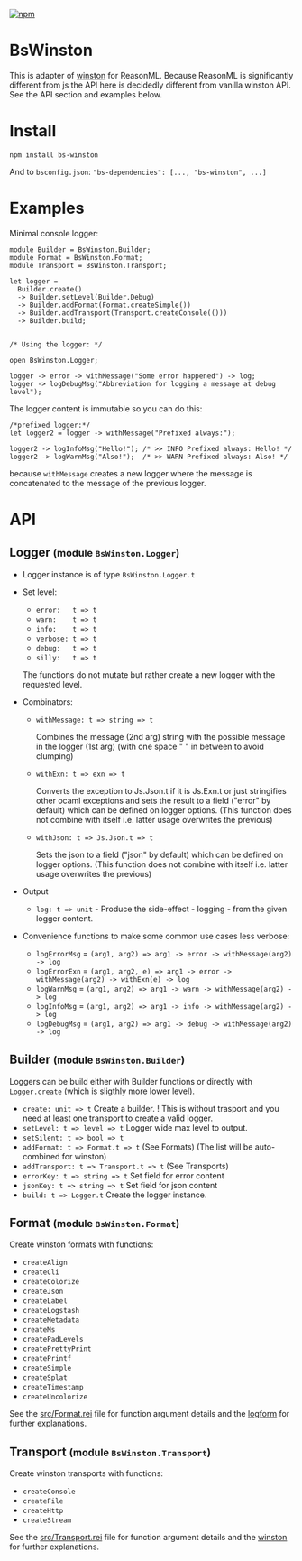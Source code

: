 [![npm](https://img.shields.io/npm/v/bs-winston.svg)](https://www.npmjs.com/package/bs-winston)

# BsWinston

This is adapter of [winston](https://github.com/winstonjs/winston) for ReasonML. Because ReasonML is significantly different from js the API here is decidedly different from vanilla winston API. See the API section and examples below.

# Install 

```
npm install bs-winston
```
And to `bsconfig.json`: `"bs-dependencies": [..., "bs-winston", ...]`


# Examples

Minimal console logger:
```
module Builder = BsWinston.Builder;
module Format = BsWinston.Format;
module Transport = BsWinston.Transport;

let logger =
  Builder.create()
  -> Builder.setLevel(Builder.Debug)
  -> Builder.addFormat(Format.createSimple())
  -> Builder.addTransport(Transport.createConsole(()))
  -> Builder.build;


/* Using the logger: */

open BsWinston.Logger;

logger -> error -> withMessage("Some error happened") -> log;
logger -> logDebugMsg("Abbreviation for logging a message at debug level");
```

The logger content is immutable so you can do this:
```
/*prefixed logger:*/
let logger2 = logger -> withMessage("Prefixed always:");

logger2 -> logInfoMsg("Hello!"); /* >> INFO Prefixed always: Hello! */
logger2 -> logWarnMsg("Also!");  /* >> WARN Prefixed always: Also! */
```
because `withMessage` creates a new logger where the message is concatenated to the message of the previous logger.

# API

## Logger <small>(module `BsWinston.Logger`)</small>
- Logger instance is of type `BsWinston.Logger.t`
- Set level:
  - `error:   t => t`
  - `warn:    t => t`
  - `info:    t => t`
  - `verbose: t => t`
  - `debug:   t => t`
  - `silly:   t => t`
  
  The functions do not mutate but rather create a new logger with the requested level.
- Combinators:
  - `withMessage: t => string => t`
    
    Combines the message (2nd arg) string with the possible message in the logger (1st arg) (with one space " " in between to avoid clumping)
  - `withExn: t => exn => t`
    
    Converts the exception to Js.Json.t if it is Js.Exn.t or just stringifies other ocaml exceptions and sets the result to a field ("error" by default) which can be defined on logger options. (This function does not combine with itself i.e. latter usage overwrites the previous)
  - `withJson: t => Js.Json.t => t`

    Sets the json to a field ("json" by default) which can be defined on logger options. (This function does not combine with itself i.e. latter usage overwrites the previous)
- Output
  - `log: t => unit`  - Produce the side-effect - logging - from the given logger content.
- Convenience functions to make some common use cases less verbose:
  - `logErrorMsg` = `(arg1, arg2) => arg1 -> error -> withMessage(arg2) -> log`
  - `logErrorExn` = `(arg1, arg2, e) => arg1 -> error -> withMessage(arg2) -> withExn(e) -> log`
  - `logWarnMsg`  = `(arg1, arg2) => arg1 -> warn -> withMessage(arg2) -> log`
  - `logInfoMsg`  = `(arg1, arg2) => arg1 -> info -> withMessage(arg2) -> log`
  - `logDebugMsg`  = `(arg1, arg2) => arg1 -> debug -> withMessage(arg2) -> log`


## Builder <small>(module `BsWinston.Builder`)</small>

Loggers can be build either with Builder functions or directly with `Logger.create` (which is sligthly more lower level).

- `create: unit => t` Create a builder. ! This is without trasport and you need at least one transport to create a valid logger.
- `setLevel: t => level => t` Logger wide max level to output.
- `setSilent: t => bool => t`
- `addFormat: t => Format.t => t`  (See Formats) (The list will be auto-combined for winston)
- `addTransport: t => Transport.t => t` (See Transports)
- `errorKey: t => string => t` Set field for error content
- `jsonKey: t => string => t` Set field for json content
- `build: t => Logger.t` Create the logger instance.

## Format <small>(module `BsWinston.Format`)</small>

Create winston formats with functions:
- `createAlign`
- `createCli`
- `createColorize`
- `createJson`
- `createLabel`
- `createLogstash`
- `createMetadata`
- `createMs`
- `createPadLevels`
- `createPrettyPrint`
- `createPrintf`
- `createSimple`
- `createSplat`
- `createTimestamp`
- `createUncolorize`

See the [src/Format.rei](https://github.com/veikkaus/bs-winston/blob/master/src/Format.rei) file for function argument details and the [logform](https://github.com/winstonjs/logform) for further explanations.

## Transport <small>(module `BsWinston.Transport`)</small>

Create winston transports with functions:
- `createConsole`
- `createFile`
- `createHttp`
- `createStream`

See the [src/Transport.rei](https://github.com/veikkaus/bs-winston/blob/master/src/Transport.rei) file for function argument details and the [winston](https://github.com/winstonjs/winston/blob/master/docs/transports.md#winston-core) for further explanations.
